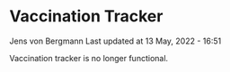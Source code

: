 Vaccination Tracker
================
Jens von Bergmann
Last updated at 13 May, 2022 - 16:51

Vaccination tracker is no longer functional.
